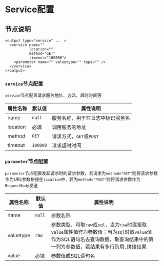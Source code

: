 # Service配置

## 节点说明

```
<output type="service" ... >
  <service name=""
           location=""
           method="GET"
           timeout="100000">
    <parameter name="" valuetype="" type="" />
  </service>
</output>
```

### `service`节点配置

`service`节点配置请求服务地址、方法、超时时间等

| 属性名称 | 默认值 | 属性说明 |
| ------- | ------ | ------- |
| name | `null` | 服务名称，用于在日志中标识服务名 |
| location | 必填 | 调用服务的地址 |
| method | `GET` | 请求方式，`GET`或`POST` |
| timeout | `100000` | 请求超时时间 |

### `parameter`节点配置

`parameter`节点配置发起请求时的请求参数，若请求为`method="GET"`则将请求参数作为URL参数拼接在`location`中，若为`method="POST"`则将请求参数作为`RequestBody`发送  

| 属性名称 | 默认值 | 属性说明 |
| ------- | ----- | -------- |
| name | `null` | 参数名称 |
| valuetype | `raw` | 参数类型，可取`raw`或`sql`，当为`raw`时直接取`value`属性值作为参数值；当为`sql`时取`value`值作为SQL语句名去查询数据，取查询结果中的第一列为参数值，若结果有多行则用`,`拼接结果 |
| value | 必填 | 参数值或SQL语句名 |

